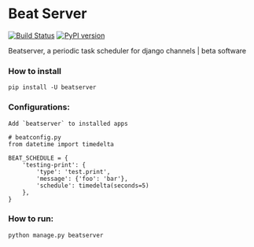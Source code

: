 # Beat Server

[![Build Status](https://travis-ci.org/rajasimon/beatserver.svg?branch=master)](https://travis-ci.org/rajasimon/beatserver)
[![PyPI version](https://badge.fury.io/py/beatserver.svg)](https://badge.fury.io/py/beatserver)

Beatserver, a periodic task scheduler for django channels | beta software

### How to install

    pip install -U beatserver

### Configurations:

    Add `beatserver` to installed apps

    # beatconfig.py
    from datetime import timedelta

    BEAT_SCHEDULE = {
        'testing-print': {
            'type': 'test.print',
            'message': {'foo': 'bar'},
            'schedule': timedelta(seconds=5)
        },
    }

### How to run:

    python manage.py beatserver
